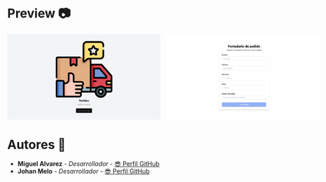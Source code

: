 # Preview 📷
<div style="display: flex; width: 350px; gap: 1rem; margin-bottom: 30px;" >
 <img src="./public/Caps/pantallaInicio.png" alt="PantallaInicio" /> 

 <img src="./public/Caps/Formulario.png" alt="VistaFormulario" /> 

 <img src="./public/Caps/Correcto.png" alt="PedidoCorrecto" /> 

 <img src="./public/Caps/Error.png" alt="ErrorPedido" /> 
</div>


#  Autores 👤
* **Miguel Alvarez** - *Desarrollador* - [😎 Perfil GitHub](https://github.com/MiguelAHz2)
* **Johan Melo** - *Desarrollador* - [😎 Perfil GitHub](https://github.com/Deiverso-JM)
